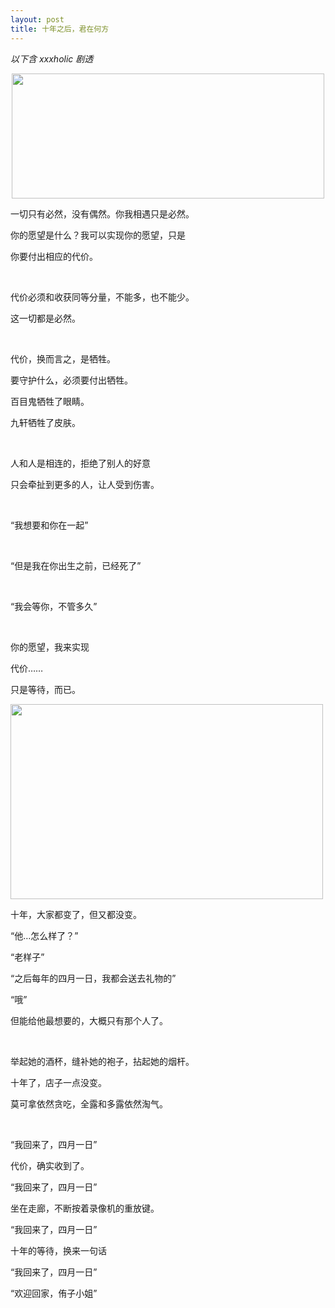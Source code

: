 ```yaml
---
layout: post
title: 十年之后，君在何方
---
```


<em>以下含 xxxholic 剧透</em>
<p style="text-align: center;"><a rel="attachment wp-att-490" href="http://chloerei.com/2010/06/03/485/konachan-com-7798-sample"><img class="size-large wp-image-490 aligncenter" title="Konachan.com - 7798 sample" src="http://chloerei.com/wp-content/uploads/2010/06/Konachan.com-7798-sample-500x200.jpg" alt="" width="500" height="200" /></a></p>
一切只有必然，没有偶然。你我相遇只是必然。

你的愿望是什么？我可以实现你的愿望，只是

你要付出相应的代价。

<br class="spacer_" />

代价必须和收获同等分量，不能多，也不能少。

这一切都是必然。

<!--more--><br class="spacer_" />

代价，换而言之，是牺牲。

要守护什么，必须要付出牺牲。

百目鬼牺牲了眼睛。

九轩牺牲了皮肤。

<br class="spacer_" />

人和人是相连的，拒绝了别人的好意

只会牵扯到更多的人，让人受到伤害。

<br class="spacer_" />

“我想要和你在一起”

<br class="spacer_" />

“但是我在你出生之前，已经死了”

<br class="spacer_" />

“我会等你，不管多久”

<br class="spacer_" />

你的愿望，我来实现

代价……

只是等待，而已。

<a rel="attachment wp-att-499" href="http://chloerei.com/2010/06/03/485/konachan-com-71977-clamp-ichihara_yuuko-mokona-xxxholic"><img class="aligncenter size-large wp-image-499" title="Konachan.com - 71977 clamp ichihara_yuuko mokona xxxholic" src="http://chloerei.com/wp-content/uploads/2010/06/Konachan.com-71977-clamp-ichihara_yuuko-mokona-xxxholic-500x312.jpg" alt="" width="500" height="312" /></a><br class="spacer_" />

十年，大家都变了，但又都没变。

“他…怎么样了？”

“老样子”

“之后每年的四月一日，我都会送去礼物的”

“哦”

但能给他最想要的，大概只有那个人了。

<br class="spacer_" />

举起她的酒杯，缝补她的袍子，拈起她的烟杆。

十年了，店子一点没变。

莫可拿依然贪吃，全露和多露依然淘气。

<br class="spacer_" />

“我回来了，四月一日”

代价，确实收到了。

“我回来了，四月一日”

坐在走廊，不断按着录像机的重放键。

“我回来了，四月一日”

十年的等待，换来一句话

“我回来了，四月一日”

“欢迎回家，侑子小姐”
